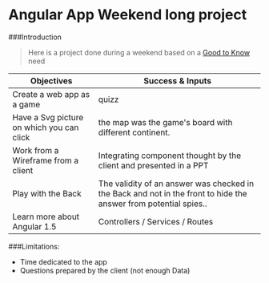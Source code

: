
# Angular App Weekend long project
###Introduction
>Here is a project done during a weekend based on a [Good to Know](http://www.goodstoknow.net/) need

Objectives | Success & Inputs
------------ | -------------
Create a web app as a game | quizz
Have a Svg picture on which you can click| the map was the game's board with different continent.
Work from a Wireframe from a client |  Integrating component thought by the client and presented in a PPT
Play with the Back | The validity of an answer was checked in the Back and not in the front to hide the answer from potential spies..
Learn more about Angular 1.5| Controllers / Services / Routes

###Limitations:

- Time dedicated to the app
- Questions prepared by the client (not enough Data)

